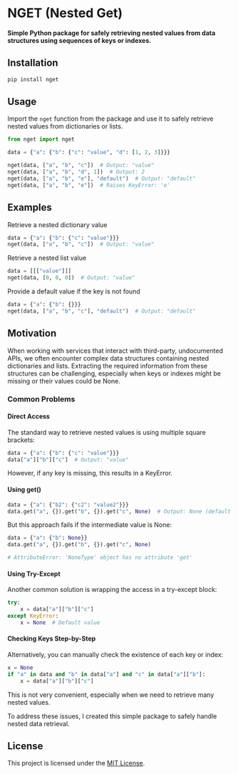 # NGET (Nested Get)

**Simple Python package for safely retrieving nested values from data structures using sequences of keys or indexes.**

## Installation

```python
pip install nget
```

## Usage

Import the `nget` function from the package and use it to safely retrieve nested values from dictionaries or lists.

```python
from nget import nget

data = {"a": {"b": {"c": "value", "d": [1, 2, 3]}}}

nget(data, ["a", "b", "c"])  # Output: "value"
nget(data, ["a", "b", "d", 1])  # Output: 2
nget(data, ["a", "b", "e"], "default")  # Output: "default"
nget(data, ["a", "b", "e"])  # Raises KeyError: 'e'
```

## Examples

Retrieve a nested dictionary value

```python
data = {"a": {"b": {"c": "value"}}}
nget(data, ["a", "b", "c"])  # Output: "value"
```

Retrieve a nested list value

```python
data = [[["value"]]]
nget(data, [0, 0, 0])  # Output: "value"
```

Provide a default value if the key is not found

```python
data = {"a": {"b": {}}}
nget(data, ["a", "b", "c"], "default")  # Output: "default"
```

## Motivation

When working with services that interact with third-party, undocumented APIs, we often encounter complex data structures containing nested dictionaries and lists. Extracting the required information from these structures can be challenging, especially when keys or indexes might be missing or their values could be None.

### Common Problems

#### Direct Access

The standard way to retrieve nested values is using multiple square brackets:

```python
data = {"a": {"b": {"c": "value"}}}
data["a"]["b"]["c"]  # Output: "value"
```

However, if any key is missing, this results in a KeyError.

#### Using get()

```python
data = {"a": {"b2": {"c2": "value2"}}}
data.get("a", {}).get("b", {}).get("c", None)  # Output: None (default value)
```

But this approach fails if the intermediate value is None:

```python
data = {"a": {"b": None}}
data.get("a", {}).get("b", {}).get("c", None)

# AttributeError: 'NoneType' object has no attribute 'get'
```

#### Using Try-Except

Another common solution is wrapping the access in a try-except block:

```python
try:
    x = data["a"]["b"]["c"]
except KeyError:
    x = None  # Default value
```

#### Checking Keys Step-by-Step

Alternatively, you can manually check the existence of each key or index:

```python
x = None
if "a" in data and "b" in data["a"] and "c" in data["a"]["b"]:
    x = data["a"]["b"]["c"]
```

This is not very convenient, especially when we need to retrieve many nested values.

To address these issues, I created this simple package to safely handle nested data retrieval.

## License

This project is licensed under the [MIT License](https://github.com/alcortazzo/nget/blob/main/LICENSE).
